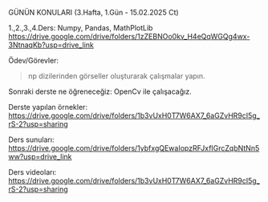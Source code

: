 GÜNÜN KONULARI (3.Hafta, 1.Gün - 15.02.2025 Ct)

1.,2.,3.,4.Ders: Numpy, Pandas, MathPlotLib
https://drive.google.com/drive/folders/1zZEBNOo0kv_H4eQqWGQg4wx-3NtnaqKb?usp=drive_link

Ödev/Görevler:
> np dizilerinden görseller oluşturarak çalışmalar yapın.

Sonraki derste ne öğreneceğiz: OpenCv ile çalışacağız.

Derste yapılan örnekler: 
https://drive.google.com/drive/folders/1b3vUxH0T7W6AX7_6aGZvHR9cI5g_rS-2?usp=sharing

Ders sunuları: 
https://drive.google.com/drive/folders/1ybfxgQEwaIopzRFJxfIGrcZqbNtNn5ww?usp=drive_link

Ders videoları:
https://drive.google.com/drive/folders/1b3vUxH0T7W6AX7_6aGZvHR9cI5g_rS-2?usp=sharing 